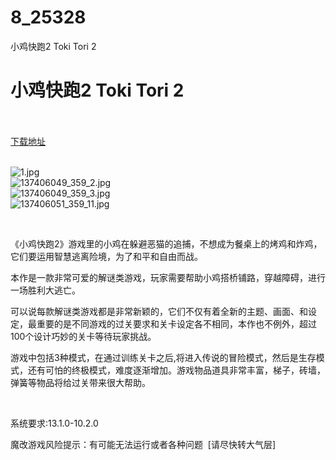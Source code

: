 # 8_25328
小鸡快跑2 Toki Tori 2
# 小鸡快跑2 Toki Tori 2
 <br/></br>
[下载地址](https://www.switch520.cc/article/25328 "下载地址")
<br/></br>

<p><img title="1.jpg" src="https://www.switch520.cc/muke_img/2021_12_08_703f982e36c97.jpg" alt="1.jpg"><br>
<img title="137406049_359_2.jpg" src="https://www.switch520.cc/muke_img/2021_12_08_91b66ad10f44e.jpg" alt="137406049_359_2.jpg"><br>
<img title="137406049_359_3.jpg" src="https://www.switch520.cc/muke_img/2021_12_08_25d92dff880e3.jpg" alt="137406049_359_3.jpg"><br>
<img title="137406051_359_11.jpg" src="https://www.switch520.cc/muke_img/2021_12_08_9cb069e0b63d2.jpg" alt="137406051_359_11.jpg"></p>
<p>&nbsp;</p>
<p>《小鸡快跑2》游戏里的小鸡在躲避恶猫的追捕，不想成为餐桌上的烤鸡和炸鸡，它们要运用智慧逃离险境，为了和平和自由而战。</p>
<p>本作是一款非常可爱的解谜类游戏，玩家需要帮助小鸡搭桥铺路，穿越障碍，进行一场胜利大逃亡。</p>
<p>可以说每款解谜类游戏都是非常新颖的，它们不仅有着全新的主题、画面、和设定，最重要的是不同游戏的过关要求和关卡设定各不相同，本作也不例外，超过100个设计巧妙的关卡等待玩家挑战。</p>
<p>游戏中包括3种模式，在通过训练关卡之后,将进入传说的冒险模式，然后是生存模式，还有可怕的终极模式，难度逐渐增加。游戏物品道具非常丰富，梯子，砖墙，弹簧等物品将给过关带来很大帮助。</p>
<p>&nbsp;</p>
<p>系统要求:13.1.0-10.2.0</p>
<p>魔改游戏风险提示：有可能无法运行或者各种问题 &nbsp;[请尽快转大气层]</p>



